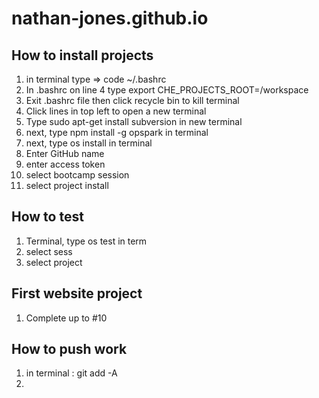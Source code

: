# nathan-jones.github.io

## How to install projects 
1) in terminal type => code ~/.bashrc
2) In .bashrc on line 4 type export CHE_PROJECTS_ROOT=/workspace
3) Exit .bashrc file then click recycle bin to kill terminal
5) Click lines in top left to open a new terminal
6) Type sudo apt-get install subversion in new terminal
7) next, type npm install -g opspark in terminal
8) next, type os install in terminal
9) Enter GitHub name
10) enter access token
11) select bootcamp session
12) select project install

## How to test
1) Terminal, type os test in term
2) select sess
3) select project
## First website project
1) Complete up to #10
## How to push work
1) in terminal : git add -A
2) 